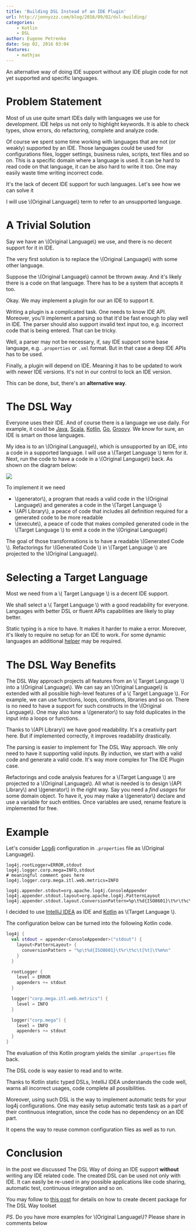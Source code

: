 ```yaml
---
title: 'Building DSL Instead of an IDE Plugin'
url: http://jonnyzzz.com/blog/2016/09/02/dsl-building/
categories:
    - Kotlin
    - DSL
author: Eugene Petrenko
date: Sep 02, 2016 03:04
features:
    - mathjax
---
```

An alternative way of doing IDE support without any IDE plugin code for not yet supported and specific languages.

Problem Statement
=================

Most of us use quite smart IDEs daily with languages we use for development. IDE helps us not only
to highlight keywords. It is able to check types, show errors, do refactoring, complete and analyze code.

Of course we spent some time working with languages that are not (or weakly) supported by an IDE. Those languages
could be used for configurations files, logger settings, business rules, scripts, text files and so on.
This is a specific domain where a language is used. It can be hard to read code on that language, it can
be also hard to write it too. One may easily waste time writing incorrect code.

It's the lack of decent IDE support for such languages. Let's see how we can solve it

I will use \\(Original Language\\) term to refer to an unsupported language. 

A Trivial Solution
==================

Say we have an \\(Original Language\\) we use, and there is no decent support for it in IDE. 

The very first solution is to replace the \\(Original Language\\) with some other language. 
 
Suppose the \\(Original Language\\) cannot be thrown away. And it's likely there is a code on that language. 
There has to be a system that accepts it too.

Okay. We may implement a plugin for our an IDE to support it.

Writing a plugin is a complicated task. One needs to know IDE API. Moreover, you'll implement a parsing 
so that it'd be fast enough to play well in IDE. The parser should also support invalid text input too, e.g. 
incorrect code that is being entered. That can be tricky.

Well, a parser may not be necessary, if, say IDE support some base language, e.g. `.properties` or `.xml` format.
But in that case a deep IDE APIs has to be used.

Finally, a plugin will depend on IDE. Meaning it has to be updated to work with newer IDE versions. It's not in
our control to lock an IDE version.

This can be done, but, there's an **alternative way**.


The DSL Way
===========

Everyone uses their IDE. And of course there is a language we use daily. For example, it could be
[Java](http://www.oracle.com/technetwork/java/index.html),
[Scala](http://www.scala-lang.org/),
[Kotlin](https://kotlinlang.org),
[Go](https://golang.org/), 
[Groovy](http://www.groovy-lang.org/).
We know for sure, an IDE is smart on those languages.

My idea is to an \\(Original Language\\), which is unsupported by an IDE, into a code in a supported language. 
I will use a \\(Target Language \\) term for it. Next, run the 
code to have a code in a \\(Original Language\\) back. As shown on the diagram below:

![](https://i.imgur.com/w5a5xx5.png)

To implement it we need 
- \\(generator\\), a program that reads a valid code in the \\(Original Language\\) and generates a code in the \\(Target Language \\)
- \\(API Library\\), a peace of code that includes all definition required for a generated code to be more readable
- \\(execute\\), a peace of code that makes compiled generated code in the \\(Target Language \\) to emit a code in the \\(Original Language\\)

The goal of those transformations is to have a readable \\(Generated Code \\). Refactorings for \\(Generated Code \\) 
in \\(Target Language \\) are projected to the \\(Original Language\\). 

Selecting a Target Language
===========================

Most we need from a \\( Target Language \\) is a decent IDE support.
 
We shall select a \\( Target Language \\) with a good readability for everyone. 
Languages with better DSL or fluent APIs capabilities are likely to play better.

Static typing is a nice to have. It makes it harder to make a error. Moreover, 
it's likely to require no setup for an IDE to work. For some dynamic languages
an additional [helper](https://confluence.jetbrains.com/display/GRVY/Scripting+IDE+for+DSL+awareness) may be required.
 
The DSL Way Benefits
====================

The DSL Way approach projects all features from an \\( Target Language \\) into a \\(Original Language\\). 
We can say an \\(Original Language\\) is extended with all possible high-level features of a \\( Target Language \\).
For example, we can use functions, loops, conditions, libraries and so on. There is no need to 
have a support for such constructs in the \\(Original Language\\).
One may also tune a \\(generator\\) to say fold duplicates in the input into a loops or functions.
 
Thanks to \\(API Library\\) we have good readability. It's a creativity part here. But if implemented correctly, 
it improves readability drastically.

The parsing is easier to implement for The DSL Way approach. We only need to have it supporting valid inputs. By induction,
we start with a valid code and generate a valid code. It's way more complex for The IDE Plugin case. 

Refactorings and code analysis features for a \\(Target Language \\) are projected to a \\(Original Language\\). All 
what is needed is to design \\(API Library\\) and \\(generator\\) in the right way. Say you need a *find usages* 
for some domain object. To have it, you may make a \\(generator\\) declare and use a variable for such entities. 
Once variables are used, rename feature is implemented for free.

Example
=======

Let's consider [Log4j](http://logging.apache.org/log4j/1.2/) configuration in `.properties` file as \\(Original Language\\).

```properties
log4j.rootLogger=ERROR,stdout
log4j.logger.corp.mega=INFO,stdout
# meaningful comment goes here
log4j.logger.corp.mega.itl.web.metrics=INFO

log4j.appender.stdout=org.apache.log4j.ConsoleAppender
log4j.appender.stdout.layout=org.apache.log4j.PatternLayout
log4j.appender.stdout.layout.ConversionPattern=%p\t%d{ISO8601}\t%r\t%c\t[%t]\t%m%n
```

I decided to use [IntelliJ IDEA](https://www.jetbrains.com/idea/) as IDE 
and [Kotlin](https://kotlinlang.org) as \\(Target Language \\).
 
The configuration below can be turned into the following Kotlin code.

```kotlin
log4j {
  val stdout = appender<ConsoleAppender>("stdout") {
    layout<PatternLayout> {
      conversionPattern = "%p\t%d{ISO8601}\t%r\t%c\t[%t]\t%m%n"
    }
  }

  rootLogger {
    level = ERROR
    appenders += stdout
  }

  logger("corp.mega.itl.web.metrics") {
    level = INFO
  }

  logger("corp.mega") {
    level = INFO
    appenders += stdout
  }
}
```

The evaluation of this Kotlin program yields the similar `.properties` file back. 

The DSL code is way easier to read and to write.

Thanks to Kotlin static typed DSLs, IntelliJ IDEA understands the code well, warns all incorrect usages,
code complete all possibilities. 

Moreover, using such DSL is the way to implement automatic tests for your log4j configurations.
One may easily setup automatic tests task as a part of their continuous integration, since the code has no dependency on 
an IDE part. 
 
It opens the way to reuse common configuration files as well as to run. 

Conclusion
==========

In the post we discussed The DSL Way of doing an IDE support **without** writing any IDE related code. 
The created DSL can be used not only with IDE. It can easily be re-used in any possible applications like code sharing,
automatic test, continuous integration and so on.

You may follow to [this post](http://jonnyzzz.com/blog/2016/03/08/gradle-for-dsl/) for details on how to create decent package
for The DSL Way toolset

*PS*. Do you have more examples for \\(Original Language\\)? Please share in comments below
